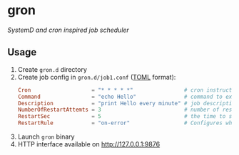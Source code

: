 # gron

*SystemD and cron inspired job scheduler*

## Usage

1. Create `gron.d` directory
2. Create job config in `gron.d/job1.conf` ([TOML](https://en.wikipedia.org/wiki/TOML) format):
    ```toml
    Cron                   = "* * * * *"                # cron instructions
    Command                = "echo Hello"               # command to execute
    Description            = "print Hello every minute" # job description
    NumberOfRestartAttemts = 3                          # number of restart attemts
    RestartSec             = 5                          # the time to sleep before restarting a job (seconds)
    RestartRule            = "on-error"                 # Configures whether the job shall be restarted when the job process exits
    ```
3. Launch `gron` binary
4. HTTP interface available on http://127.0.0.1:9876
